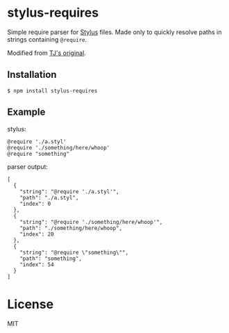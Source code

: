 
# stylus-requires

  Simple require parser for
  [Stylus](http://learnboost.github.io/stylus/) files. Made only to quickly
  resolve paths in strings containing `@require`.

  Modified from [TJ's original](https://github.com/visionmedia/node-requires).

## Installation

```
$ npm install stylus-requires
```

## Example

stylus:

```stylus
@require './a.styl'
@require './something/here/whoop'
@require "something"
```

parser output:

```stylus
[
  {
    "string": "@require './a.styl'",
    "path": "./a.styl",
    "index": 0
  },
  {
    "string": "@require './something/here/whoop'",
    "path": "./something/here/whoop",
    "index": 20
  },
  {
    "string": "@require \"something\"",
    "path": "something",
    "index": 54
  }
]
```

# License

  MIT
